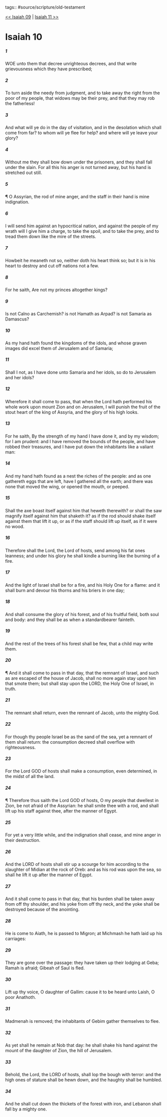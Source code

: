 tags:: #source/scripture/old-testament

[<< Isaiah 09](/old-testament/23_Isaiah/Isaiah_09.md) | [Isaiah 11 >>](/old-testament/23_Isaiah/Isaiah_11.md)

# Isaiah 10

##### 1

WOE unto them that decree unrighteous decrees, and that write grievousness which they have prescribed;

##### 2

To turn aside the needy from judgment, and to take away the right from the poor of my people, that widows may be their prey, and that they may rob the fatherless!

##### 3

And what will ye do in the day of visitation, and in the desolation which shall come from far? to whom will ye flee for help? and where will ye leave your glory?

##### 4

Without me they shall bow down under the prisoners, and they shall fall under the slain. For all this his anger is not turned away, but his hand is stretched out still.

##### 5

¶ O Assyrian, the rod of mine anger, and the staff in their hand is mine indignation.

##### 6

I will send him against an hypocritical nation, and against the people of my wrath will I give him a charge, to take the spoil, and to take the prey, and to tread them down like the mire of the streets.

##### 7

Howbeit he meaneth not so, neither doth his heart think so; but it is in his heart to destroy and cut off nations not a few.

##### 8

For he saith, Are not my princes altogether kings?

##### 9

Is not Calno as Carchemish? is not Hamath as Arpad? is not Samaria as Damascus?

##### 10

As my hand hath found the kingdoms of the idols, and whose graven images did excel them of Jerusalem and of Samaria;

##### 11

Shall I not, as I have done unto Samaria and her idols, so do to Jerusalem and her idols?

##### 12

Wherefore it shall come to pass, that when the Lord hath performed his whole work upon mount Zion and on Jerusalem, I will punish the fruit of the stout heart of the king of Assyria, and the glory of his high looks.

##### 13

For he saith, By the strength of my hand I have done it, and by my wisdom; for I am prudent: and I have removed the bounds of the people, and have robbed their treasures, and I have put down the inhabitants like a valiant man:

##### 14

And my hand hath found as a nest the riches of the people: and as one gathereth eggs that are left, have I gathered all the earth; and there was none that moved the wing, or opened the mouth, or peeped.

##### 15

Shall the axe boast itself against him that heweth therewith? or shall the saw magnify itself against him that shaketh it? as if the rod should shake itself against them that lift it up, or as if the staff should lift up itself, as if it were no wood.

##### 16

Therefore shall the Lord, the Lord of hosts, send among his fat ones leanness; and under his glory he shall kindle a burning like the burning of a fire.

##### 17

And the light of Israel shall be for a fire, and his Holy One for a flame: and it shall burn and devour his thorns and his briers in one day;

##### 18

And shall consume the glory of his forest, and of his fruitful field, both soul and body: and they shall be as when a standardbearer fainteth.

##### 19

And the rest of the trees of his forest shall be few, that a child may write them.

##### 20

¶ And it shall come to pass in that day, that the remnant of Israel, and such as are escaped of the house of Jacob, shall no more again stay upon him that smote them; but shall stay upon the LORD, the Holy One of Israel, in truth.

##### 21

The remnant shall return, even the remnant of Jacob, unto the mighty God.

##### 22

For though thy people Israel be as the sand of the sea, yet a remnant of them shall return: the consumption decreed shall overflow with righteousness.

##### 23

For the Lord GOD of hosts shall make a consumption, even determined, in the midst of all the land.

##### 24

¶ Therefore thus saith the Lord GOD of hosts, O my people that dwellest in Zion, be not afraid of the Assyrian: he shall smite thee with a rod, and shall lift up his staff against thee, after the manner of Egypt.

##### 25

For yet a very little while, and the indignation shall cease, and mine anger in their destruction.

##### 26

And the LORD of hosts shall stir up a scourge for him according to the slaughter of Midian at the rock of Oreb: and as his rod was upon the sea, so shall he lift it up after the manner of Egypt.

##### 27

And it shall come to pass in that day, that his burden shall be taken away from off thy shoulder, and his yoke from off thy neck, and the yoke shall be destroyed because of the anointing.

##### 28

He is come to Aiath, he is passed to Migron; at Michmash he hath laid up his carriages:

##### 29

They are gone over the passage: they have taken up their lodging at Geba; Ramah is afraid; Gibeah of Saul is fled.

##### 30

Lift up thy voice, O daughter of Gallim: cause it to be heard unto Laish, O poor Anathoth.

##### 31

Madmenah is removed; the inhabitants of Gebim gather themselves to flee.

##### 32

As yet shall he remain at Nob that day: he shall shake his hand against the mount of the daughter of Zion, the hill of Jerusalem.

##### 33

Behold, the Lord, the LORD of hosts, shall lop the bough with terror: and the high ones of stature shall be hewn down, and the haughty shall be humbled.

##### 34

And he shall cut down the thickets of the forest with iron, and Lebanon shall fall by a mighty one.
